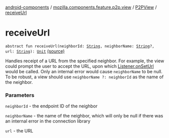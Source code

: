 [android-components](../../index.md) / [mozilla.components.feature.p2p.view](../index.md) / [P2PView](index.md) / [receiveUrl](./receive-url.md)

# receiveUrl

`abstract fun receiveUrl(neighborId: `[`String`](https://kotlinlang.org/api/latest/jvm/stdlib/kotlin/-string/index.html)`, neighborName: `[`String`](https://kotlinlang.org/api/latest/jvm/stdlib/kotlin/-string/index.html)`?, url: `[`String`](https://kotlinlang.org/api/latest/jvm/stdlib/kotlin/-string/index.html)`): `[`Unit`](https://kotlinlang.org/api/latest/jvm/stdlib/kotlin/-unit/index.html) [(source)](https://github.com/mozilla-mobile/android-components/blob/master/components/feature/p2p/src/main/java/mozilla/components/feature/p2p/view/P2PView.kt#L102)

Handles receipt of a URL from the specified neighbor. For example, the view could prompt the
user to accept the URL, upon which [Listener.onSetUrl](-listener/on-set-url.md) would be called. Only an internal
error would cause `neighborName` to be null. To be robust, a view should use
`neighborName ?: neighborId` as the name of the neighbor.

### Parameters

`neighborId` - the endpoint ID of the neighbor

`neighborName` - the name of the neighbor, which will only be null if there was
    an internal error in the connection library

`url` - the URL